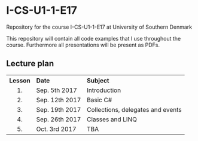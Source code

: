 # I-CS-U1-1-E17
Repository for the course I-CS-U1-1-E17 at University of Southern Denmark

This repository will contain all code examples that I use throughout the course. Furthermore all presentations will be present as PDFs.


## Lecture plan

<table>
  <tr>
    <th style="text-align:left">Lesson</th>
    <th style="text-align:left">Date</th>
    <th style="text-align:left">Subject</th>
  </tr>
  <tr>
    <td style="text-align:center;">1.</td>
    <td>Sep. 5th 2017</td>
    <td>Introduction</td>
  </tr>
    <tr>
    <td style="text-align:center;">2.</td>
    <td>Sep. 12th 2017</td>
    <td>Basic C#</td>
  </tr>
    <tr>
    <td style="text-align:center;">3.</td>
    <td>Sep. 19th 2017</td>
    <td>Collections, delegates and events</td>
  </tr>
    <tr>
    <td style="text-align:center;">4.</td>
    <td>Sep. 26th 2017</td>
    <td>Classes and LINQ</td>
  </tr>
  <tr>
    <td style="text-align:center;">5.</td>
    <td>Oct. 3rd 2017</td>
    <td>TBA</td>
  </tr>
</table>